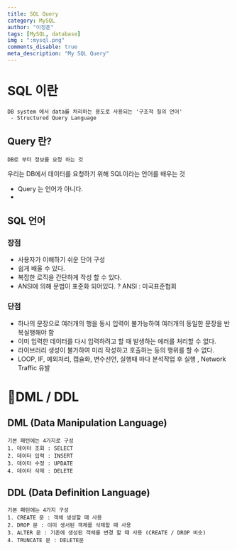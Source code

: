 ```yaml
---
title: SQL Query
category: MySQL
author: "이정훈"
tags: [MySQL, database]
img : ":mysql.png"
comments_disable: true
meta_description: "My SQL Query"
---
```


# SQL 이란
	DB system 에서 data를 처리하는 용도로 사용되는 '구조적 질의 언어'
	 - Structured Query Language

## Query 란?
	DB로 부터 정보를 요청 하는 것

우리는 DB에서 데이터를 요청하기 위해 SQL이라는 언어를 배우는 것 
- Query 는 언어가 아니다.
- 
## SQL 언어
### 장점
- 사용자가 이해하기 쉬운 단어 구성
- 쉽게 배울 수 있다.
- 복잡한 로직을 간단하게 작성 할 수 있다.
- ANSI에 의해 문법이 표준화 되어있다.
	? ANSI : 미국표준협회

### 단점
- 하나의 문장으로 여러개의 행을 동시 입력이 불가능하여 여러개의 동일한 문장을 반복실행해야 함
- 이미 입력한 데이터를 다시 입력하려고 할 때 발생하는 에러를 처리할 수 없다.
- 라이브러리 생성이 불가하여 미리 작성하고 호출하는 등의 행위를 할 수 없다.
- LOOP, IF, 예외처리, 캡슐화, 변수선언, 실행때 마다 분석작업 후 실행 , Network Traffic 유발

# DML  / DDL 

## DML  (Data Manipulation Language)
	기본 패턴에는 4가지로 구성
	1. 데이터 조회 : SELECT 
	2. 데이터 입력 : INSERT
	3. 데이터 수정 : UPDATE
	4. 데이터 삭제 : DELETE

## DDL (Data Definition Language)
	기본 패턴에는 4가지 구성
	1. CREATE 문 : 객체 생성할 때 사용
	2. DROP 문 : 이미 생서된 객체를 삭제할 때 사용
	3. ALTER 문 : 기존에 생성된 객체를 변경 할 때 사용 (CREATE / DROP 비슷)
	4. TRUNCATE 문 : DELETE문 